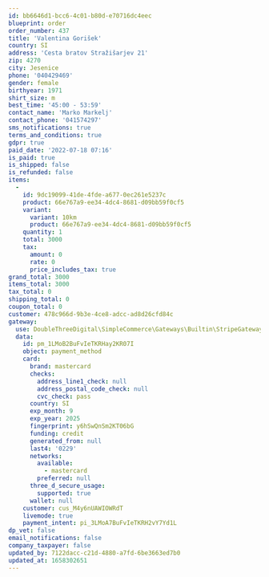 ```yaml
---
id: bb6646d1-bcc6-4c01-b80d-e70716dc4eec
blueprint: order
order_number: 437
title: 'Valentina Gorišek'
country: SI
address: 'Cesta bratov Stražišarjev 21'
zip: 4270
city: Jesenice
phone: '040429469'
gender: female
birthyear: 1971
shirt_size: m
best_time: '45:00 - 53:59'
contact_name: 'Marko Markelj'
contact_phone: '041574297'
sms_notifications: true
terms_and_conditions: true
gdpr: true
paid_date: '2022-07-18 07:16'
is_paid: true
is_shipped: false
is_refunded: false
items:
  -
    id: 9dc19099-41de-4fde-a677-0ec261e5237c
    product: 66e767a9-ee34-4dc4-8681-d09bb59f0cf5
    variant:
      variant: 10km
      product: 66e767a9-ee34-4dc4-8681-d09bb59f0cf5
    quantity: 1
    total: 3000
    tax:
      amount: 0
      rate: 0
      price_includes_tax: true
grand_total: 3000
items_total: 3000
tax_total: 0
shipping_total: 0
coupon_total: 0
customer: 478c966d-9b3e-4ce8-adcc-ad8d26cfd84c
gateway:
  use: DoubleThreeDigital\SimpleCommerce\Gateways\Builtin\StripeGateway
  data:
    id: pm_1LMoB2BuFvIeTKRHay2KR07I
    object: payment_method
    card:
      brand: mastercard
      checks:
        address_line1_check: null
        address_postal_code_check: null
        cvc_check: pass
      country: SI
      exp_month: 9
      exp_year: 2025
      fingerprint: y6hSwQnSm2KT06bG
      funding: credit
      generated_from: null
      last4: '0229'
      networks:
        available:
          - mastercard
        preferred: null
      three_d_secure_usage:
        supported: true
      wallet: null
    customer: cus_M4y6nUAWIOWRdT
    livemode: true
    payment_intent: pi_3LMoA7BuFvIeTKRH2vY7Yd1L
dp_vet: false
email_notifications: false
company_taxpayer: false
updated_by: 7122dacc-c21d-4880-a7fd-6be3663ed7b0
updated_at: 1658302651
---
```

